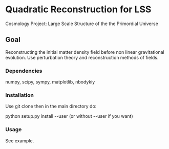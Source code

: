 # Quadratic Reconstruction for LSS

Cosmology Project: Large Scale Structure of the the Primordial Universe

## Goal

Reconstructing the initial matter density field before non linear gravitational evolution. Use perturbation theory and reconstruction methods of fields.

### Dependencies

numpy, scipy, sympy, matplotlib, nbodykiy

### Installation

Use git clone then in the main directory do:

python setup.py install --user  (or without --user if you want)

### Usage

See example.
